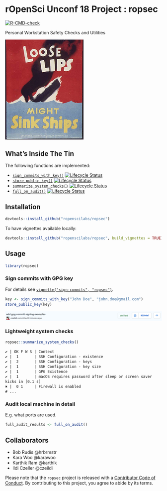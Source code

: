 
# rOpenSci Unconf 18 Project : ropsec

<!-- badges: start -->

[![R-CMD-check](https://github.com/ropenscilabs/ropsec/workflows/R-CMD-check/badge.svg)](https://github.com/ropenscilabs/ropsec/actions)
<!-- badges: end -->

Personal Workstation Safety Checks and Utilities

<img src="man/figures/Loose_lips_might_sink_ships.jpg" style="width: 50%; height: 50%"/>

## What’s Inside The Tin

The following functions are implemented:

  - [`sign_commits_with_key()`](#sign-commits) [![Lifecycle
    Status](https://img.shields.io/badge/lifecycle-maturing-blue.svg)](https://www.tidyverse.org/lifecycle/)
  - [`store_public_key()`](#sign-commits) [![Lifecycle
    Status](https://img.shields.io/badge/lifecycle-maturing-blue.svg)](https://www.tidyverse.org/lifecycle/)
  - [`summarize_system_checks()`](#lightweight-system-checks)
    [![Lifecycle
    Status](https://img.shields.io/badge/lifecycle-experimental-orange.svg)](https://www.tidyverse.org/lifecycle/)
  - [`full_on_audit()`](#audit) [![Lifecycle
    Status](https://img.shields.io/badge/lifecycle-experimental-orange.svg)](https://www.tidyverse.org/lifecycle/)

## Installation

``` r
devtools::install_github("ropenscilabs/ropsec")
```

To have vignettes available locally:

``` r
devtools::install_github("ropenscilabs/ropsec", build_vignettes = TRUE)
```

## Usage

``` r
library(ropsec)
```

### Sign commits with GPG key

For details see [`vignette("sign-commits",
"ropsec")`](https://ropenscilabs.github.io/ropsec/articles/sign-commits.html).

``` r
key <- sign_commits_with_key("John Doe", "john.doe@gmail.com")
store_public_key(key)
```

<img src="man/figures/signed_commit.png" align="center"/>

### Lightweight system checks

``` r
ropsec::summarize_system_checks()
```

    ✔ | OK F W S | Context
    ✔ |  1       | SSH Configuration - existence
    ✔ |  2       | SSH Configuration - keys
    ✔ |  1       | SSH Configuration - key size
    ✔ |  1       | GPG Existence
    ✔ |  1       | macOS requires password after sleep or screen saver kicks in [0.1 s]
    ✖ |  0 1     | Firewall is enabled
    # ...

### Audit local machine in detail

E.g. what ports are used.

``` r
full_audit_results <- full_on_audit()
```

## Collaborators

  - Bob Rudis @hrbrmstr
  - Kara Woo @karawoo
  - Karthik Ram @karthik
  - Ildi Czeller @czeildi

Please note that the `ropsec` project is released with a [Contributor
Code of Conduct](CODE_OF_CONDUCT.md). By contributing to this project,
you agree to abide by its terms.
